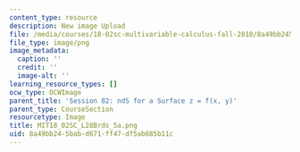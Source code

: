 ```yaml
---
content_type: resource
description: New image Upload
file: /media/courses/18-02sc-multivariable-calculus-fall-2010/8a49bb245babd671ff47df5ab685b11c_MIT18_02SC_L28Brds_5a.png
file_type: image/png
image_metadata:
  caption: ''
  credit: ''
  image-alt: ''
learning_resource_types: []
ocw_type: OCWImage
parent_title: 'Session 82: ndS for a Surface z = f(x, y)'
parent_type: CourseSection
resourcetype: Image
title: MIT18_02SC_L28Brds_5a.png
uid: 8a49bb24-5bab-d671-ff47-df5ab685b11c
---
```

